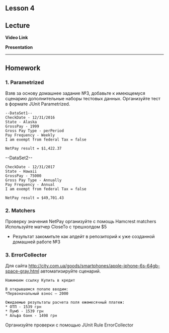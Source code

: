 Lesson 4
----
## Lecture

**Video Link** 

**Presentation** 

----
## Homework

### 1. Parametrized

Взяв за основу домашнее задание №3,  добавьте к имеющемуся сценарию дополнительные наборы тестовых данных. 
Организуйте тест в формате JUnit Parametrized.   
```
--DataSet1--
CheckDate - 12/31/2016
State - Alaska
GrossPay - 1999
Gross Pay Type - perPeriod
Pay Frequency - Weekly
I am exempt from federal Tax = false

NetPay result = $1,422.37
```
--DataSet2--
```
CheckDate - 12/31/2017
State - Hawaii
GrossPay - 75000
Gross Pay Type - Annually
Pay Frequency - Annual
I am exempt from federal Tax = false

NetPay result = $49,701.43
```
### 2. Matchers
Проверку значения NetPay организуйте с помощь Hamcrest matchers
Используйте матчер CloseTo c трешхолдом  $5

* Результат закомитьте как апдейт в репозиторий к уже созданной домашней работе  №3

### 3. ErrorCollector

Для сайта http://city.com.ua/goods/smartphones/apple-iphone-6s-64gb-space-gray.html 
автоматизируйте сценарий.

```
Нажимаем ссылку Купить в кредит

В открывшемся попапе вводим:
*Первоначальный взнос – 2000

Ожидаемые результаты расчета поля ежемесячный платеж:
* ОТП - 1539 грн  
* Пумб - 1539 грн
* Альфа банк - 1498 грн
```
Организуйте проверки с помощью JUnit Rule ErrorCollector

